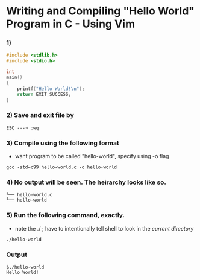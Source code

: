 Writing and Compiling "Hello World" Program in C - Using Vim
=

### 1) 


```c
#include <stdlib.h>
#include <stdio.h>

int
main()
{
    printf("Hello World!\n");
    return EXIT_SUCCESS;
} 
```

### 2) Save and exit file by 
```ESC ---> :wq ```

### 3) Compile using the following format 
-  want program to be called "hello-world", specify using -o flag 

``` gcc -std=c99 hello-world.c -o hello-world ```

### 4) No output will be seen. The heirarchy looks like so.

``` ~/hello-world/
└── hello-world.c
└── hello-world
```

### 5) Run the following command, exactly.
- note the ./ ; have to intentionally tell shell to look in the *current directory*

``` ./hello-world ```

### Output

```
$./hello-world
Hello World! 
```
